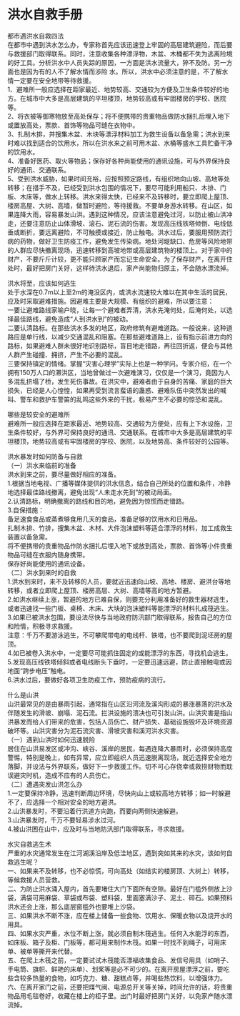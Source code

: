 # 洪水自救手册  

都市遇洪水自救四法  
在都市中遇到洪水怎么办，专家称首先应该迅速登上牢固的高层建筑避险，而后要与救援部门取得联系。同时，注意收集各种漂浮物，木盆、木桶都不失为逃离险境的好工具。分析洪水中人员失踪的原因，一方面是洪水流量大，猝不及防。另一方面也是因为有的人不了解水情而涉险 水。所以，洪水中必须注意的是，不了解水情一定要在安全地带等待救援。  
1、避难所一般应选择在距家最近、地势较高、交通较为方便及卫生条件较好的地方。在城市中大多是高层建筑的平坦楼顶，地势较高或有牢固楼房的学校、医院等。  
2、将衣被等御寒物放至高处保存；将不便携带的贵重物品做防水捆扎后埋入地下或置放高处，票款、首饰等物品可缝在衣物中。  
3、扎制木排，并搜集木盆、木块等漂浮材料加工为救生设备以备急需；洪水到来时难以找到适合的饮用水，所以在洪水来之前可用木盆、水桶等盛水工具贮备干净的饮用水。  
4、准备好医药、取火等物品；保存好各种尚能使用的通讯设施，可与外界保持良好的通讯、交通联系。  
5、受到洪水威胁，如果时间充裕，应按照预定路线，有组织地向山坡、高地等处转移；在措手不及，已经受到洪水包围的情况下，要尽可能利用船只、木排、门板、木床等，做水上转移。洪水来得太快，已经来不及转移时，要立即爬上屋顶、楼房高屋、大树、高墙，做暂时避险，等待援救。不要单身游水转移。在山区，如果连降大雨，容易暴发山洪。遇到这种情况，应该注意避免过河，以防止被山洪冲走，还要注意防止山体滑坡、滚石、泥石流的伤害。发现高压线铁塔倾倒、电线低垂或断折，要远离避险，不可触摸或接近，防止触电。洪水过后，要服用预防流行病的药物，做好卫生防疫工作，避免发生传染病。地处河堤缺口、危房等风险地带的人群应尽快撤离现场，迅速转移到高坡地带或高层建筑物的楼顶上。对于家中的财产，不要斤斤计较，更不能只顾家产而忘记生命安全。为了保存财产，在离开住处时，最好把房门关好，这样待洪水退后，家产尚能物归原主，不会随水漂流掉。  

洪水将至，应该如何逃生  
处于水深在0.7m以上至2m的淹没区内，或洪水流速较大难以在其中生活的居民，应及时采取避难措施。因避难主要是大规模、有组织的避难，所以要注意：  
一要让避难路线家喻户晓，让每一个避难者弄清，洪水先淹何处，后淹何处，以选择最佳路线，避免造成“人到洪水到”的被动。  
二要认清路标。在那些洪水多发的地区，政府修筑有避难道路。一般说来，这种道路应是单行线，以减少交通混乱和阻塞。在那些避难道路上，设有指示前进方向的路标，如果避难人群未很好地识别路标，盲目地走错路，再往回折返，便会与其他人群产生碰撞、拥挤，产生不必要的混乱。  
三要保持镇定的情绪。掌握“灾害心理学”实际上也是一种学问。专家介绍，在一个拥有150万人口的滞洪区，当地曾做过一次避难演习，仅仅是一个演习，竟因为人多混乱挤塌了桥，发生死伤事故。在洪灾中，避难者由于自身的苦痛、家庭的巨大损失，已经是人心惶惶，如果再受到流言蜚语的蛊惑、避难队伍中突然发出的喊叫、警车和救护车警笛的乱鸣这些外来的干扰，极易产生不必要的惊恐和混乱。  

哪些是较安全的避难所  
避难所一般应选择在距家最近、地势较高、交通较为方便处，应有上下水设施，卫生条件较好，与外界可保持良好的通讯、交通联系。在城市中大多是高层建筑的平坦楼顶，地势较高或有牢固楼房的学校、医院，以及地势高、条件较好的公园等。  

洪水暴发时如何防备与自救  
（一）洪水来临前的准备  
洪水到来之前，要尽量做好相应的准备。  
1.根据当地电视、广播等媒体提供的洪水信息，结合自己所处的位置和条件，冷静地选择最佳路线撤离，避免出现“人未走水先到”的被动局面。  
2.认清路标，明确撤离的路线和目的地，避免因为惊慌而走错路。  
3.自保措施：  
备足速食食品或蒸煮够食用几天的食品，准备足够的饮用水和日用品。  
扎制木排、竹排，搜集木盆、木材、大件泡沫塑料等适合漂浮的材料，加工成救生装置以备急需。  
将不便携带的贵重物品作防水捆扎后埋入地下或放到高处，票款、首饰等小件贵重物品可缝在衣服内随身携带。  
保存好尚能使用的通讯设备。  
（二）洪水到来时的自救  
1.洪水到来时，来不及转移的人员，要就近迅速向山坡、高地、楼房、避洪台等地转移，或者立即爬上屋顶、楼房高层、大树、高墙等高的地方暂避。  
2.如洪水继续上涨，暂避的地方已难自保，则要充分利用准备好的救生器材逃生，或者迅速找一些门板、桌椅、木床、大块的泡沫塑料等能漂浮的材料扎成筏逃生。  
3.如果已被洪水包围，要设法尽快与当地政府防汛部门取得联系，报告自己的方位和险情，积极寻求救援。  
注意：千万不要游泳逃生，不可攀爬带电的电线杆、铁塔，也不要爬到泥坯房的屋顶。  
4.如已被卷入洪水中，一定要尽可能抓住固定的或能漂浮的东西，寻找机会逃生。  
5.发现高压线铁塔倾斜或者电线断头下垂时，一定要迅速远避，防止直接触电或因地面“跨步电压”触电。  
6.洪水过后，要做好各项卫生防疫工作，预防疫病的流行。  

什么是山洪  
山洪最常见的是由暴雨引起，通常指在山区沿河流及溪沟形成的暴涨暴落的洪水及伴随发生的滑坡、崩塌、泥石流。拦洪设施的溃决也可引发山洪。山洪灾害是指山洪暴发而给人们带来的危害，包括人员伤亡、财产损失、基础设施毁坏及环境资源破坏等。山洪灾害分为泥石流灾害、滑坡灾害和溪河洪水灾害。  
（一）遇到山洪时如何迅速脱险  
居住在山洪易发区或冲沟、峡谷、溪岸的居民，每遇连降大暴雨时，必须保持高度警惕，特别是晚上，如有异常，应立即组织人员迅速脱离现场，就近选择安全地方落脚，并设法与外界联系，做好下一步救援工作。切不可心存侥幸或救捞财物而耽误避灾时机，造成不应有的人员伤亡。  
（二）遭遇突发山洪怎么办  
1.一定要保持冷静，迅速判断周边环境，尽快向山上或较高地方转移；如一时躲避不了，应选择一个相对安全的地方避洪。  
2.山洪暴发时，不要沿着行洪道方向跑，而要向两侧快速躲避。  
3.山洪暴发时，千万不要轻易涉水过河。  
4.被山洪困在山中，应及时与当地防汛部门取得联系，寻求救援。  

水灾自救逃生术  
严重的水灾通常发生在江河湖溪沿岸及低洼地区，遇到突如其来的水灾，该如何自救逃生呢？  
一、如果来不及转移，也不必惊慌，可向高处（如结实的楼房顶、大树上）转移，等候救援人员营救。  
二、为防止洪水涌入屋内，首先要堵住大门下面所有空隙。最好在门槛外侧放上沙袋，满袋可用麻袋、草袋或布袋、塑料袋，里面塞满沙子、泥土、碎石。如果预料洪水还会上涨，那么底层窗槛外也要堆上沙袋。  
三、如果洪水不断不涨，应在楼上储备一些食物、饮用水、保暖衣物以及烧开水的用具。  
四、如果水灾严重，水位不断上涨，就必须自制木筏逃生。任何入水能浮的东西，如床板、箱子及柜、门板等，都可用来制作木筏。如果一时找不到绳子，可用床单、被单等撕开来代替。  
五、在爬上木筏之前，一定要试试木筏能否漂福收集食品、发信号用具（如哨子、手电筒、旗帜、鲜艳的床单）、划桨等是必不可少的。在离开房屋漂浮之前，要吃些含较多热量的食物，如巧克力、糖、甜糕点等，并喝些热饮料，以增强体力。  
六、在离开家门之前，还要把煤气阀、电源总开关等关掉，时间允许的话，将贵重物品用毛毯卷好，收藏在楼上的柜子里。出门时最好把房门关好，以免家产随水漂流掉。  